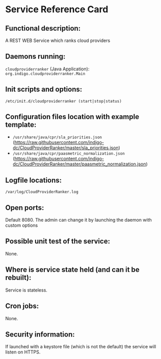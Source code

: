 # Service Reference Card


## Functional description:
A REST WEB Service which ranks cloud providers


## Daemons running:

`cloudproviderranker` (Java Application): `org.indigo.cloudproviderranker.Main`


## Init scripts and options:

`/etc/init.d/cloudproviderranker (start|stop|status)`


## Configuration files location with example template:

  * `/usr/share/java/cpr/sla_priorities.json`
    (https://raw.githubusercontent.com/indigo-dc/CloudProviderRanker/master/sla_priorities.json)
  * `/usr/share/java/cpr/paasmetric_normalization.json` (https://raw.githubusercontent.com/indigo-dc/CloudProviderRanker/master/paasmetric_normalization.json)


## Logfile locations:

`/var/log/CloudProviderRanker.log`


## Open ports:

Default 8080. The admin can change it by launching the daemon with custom options


## Possible unit test of the service:

None.


## Where is service state held (and can it be rebuilt):

Service is stateless.


## Cron jobs:

None.


## Security information:

If launched with a keystore file (which is not the default) the service
will listen on HTTPS.
